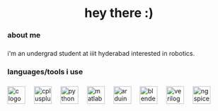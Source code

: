 <h1 align="center">hey there :)</h1>

###

<h3 align="left">about me</h3>

###

<p align="left">i'm an undergrad student at iiit hyderabad interested in robotics.</p>

###

<h3 align="left">languages/tools i use</h3>

###

<div align="left">
  <img src="https://cdn.jsdelivr.net/gh/devicons/devicon/icons/c/c-original.svg" height="40" alt="c logo"  />
  <img width="12" />
  <img src="https://cdn.jsdelivr.net/gh/devicons/devicon/icons/cplusplus/cplusplus-original.svg" height="40" alt="cplusplus logo"  />
  <img width="12" />
  <img src="https://cdn.jsdelivr.net/gh/devicons/devicon/icons/python/python-original.svg" height="40" alt="python logo"  />
  <img width="12" />
  <img src="https://cdn.jsdelivr.net/gh/devicons/devicon/icons/matlab/matlab-original.svg" height="40" alt="matlab logo"  />
  <img width="12" />
  <img src="https://cdn.jsdelivr.net/gh/devicons/devicon/icons/arduino/arduino-original.svg" height="40" alt="arduino logo"  />
  <img width="12" />
  <img src="https://cdn.jsdelivr.net/gh/devicons/devicon/icons/blender/blender-original.svg" height="40" alt="blender logo"  />
  <img width="12" />
  <img src="https://cdn.jsdelivr.net/gh/devicons/devicon/icons/verilog/verilog-original.svg" height="40" alt="verilog logo"  />
  <img width="12" />
  <img src="https://upload.wikimedia.org/wikipedia/commons/8/8b/Ngspice_Icon.png" height="40" alt="ngspice logo"  />
</div>

###

